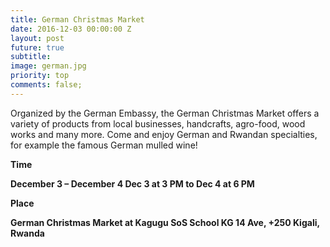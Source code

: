 ```yaml
---
title: German Christmas Market
date: 2016-12-03 00:00:00 Z
layout: post
future: true
subtitle: 
image: german.jpg
priority: top
comments: false;
---
```


Organized by the German Embassy, the German Christmas Market offers a variety of products from local businesses, handcrafts, agro-food, wood works and many more.
Come and enjoy German and Rwandan specialties, for example the famous German mulled wine!

<strong>Time<strong></strong>
	
December 3 – December 4
Dec 3 at 3 PM to Dec 4 at 6 PM

	
<strong>Place</strong>

German Christmas Market at Kagugu SoS School
KG 14 Ave, +250 Kigali, Rwanda